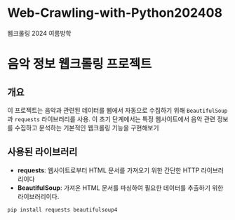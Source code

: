# Web-Crawling-with-Python202408
웹크롤링 2024 여름방학

# 음악 정보 웹크롤링 프로젝트

## 개요

이 프로젝트는 음악과 관련된 데이터를 웹에서 자동으로 수집하기 위해 `BeautifulSoup`과 `requests` 라이브러리를 사용. 이 초기 단계에서는 특정 웹사이트에서 음악 관련 정보를 수집하고 분석하는 기본적인 웹크롤링 기능을 구현해보기

## 사용된 라이브러리

- **requests**: 웹사이트로부터 HTML 문서를 가져오기 위한 간단한 HTTP 라이브러리이다
- **BeautifulSoup**: 가져온 HTML 문서를 파싱하여 필요한 데이터를 추출하기 위한 라이브러리이다.



```bash
pip install requests beautifulsoup4
